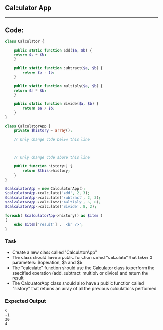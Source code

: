 ## Calculator App
---

## Code:

```php
class Calculator {

    public static function add($a, $b) {
    return $a + $b;
    }

    public static function subtract($a, $b) {
        return $a - $b;
    }

    public static function multiply($a, $b) {
    return $a * $b;
    }

    public static function divide($a, $b) {
        return $a / $b;
    }
}

class CalculatorApp {
    private $history = array();

	// Only change code below this line
	
	
	
	// Only change code above this line

    public function history() {
        return $this->history;
    }
}

$calculatorApp = new CalculatorApp();
$calculatorApp->calculate('add', 2, 3); 
$calculatorApp->calculate('subtract', 2, 3);
$calculatorApp->calculate('multiply', 5, 6);
$calculatorApp->calculate('divide', 8, 2);

foreach( $calculatorApp->history() as $item ) 
{
	echo $item['result'] . '<br />'; 
}
```

### Task

- Create a new class called "CalculatorApp"
- The class should have a public function called "calculate" that takes 3 parameters: $operation, $a and $b
- The "calculate" function should use the Calculator class to perform the specified operation (add, subtract, multiply or divide) and return the result
- The CalculatorApp class should also have a public function called "history" that returns an array of all the previous calculations performed

### Expected Output

```
5  
-1  
30  
4
```